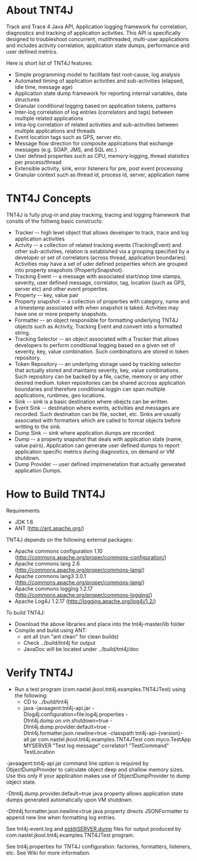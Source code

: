 About TNT4J
======================================

Track and Trace 4 Java API, Application logging framework for correlation, diagnostics and tracking of application activities. This API is specifically designed to troubleshoot concurrent, mutithreaded, multi-user applications and includes
activity correlation, application state dumps, performance and user defined metrics.

Here is short list of TNT4J features:

* Simple programming model to facilitate fast root-cause, log analysis
* Automated timing of application activities and sub-activities (elapsed, idle time, message age)
* Application state dump framework for reporting internal variables, data structures
* Granular conditional logging based on application tokens, patterns
* Inter-log correlation of log entries (correlators and tags) between multiple related applications
* Intra-log correlation of related activities and sub-activities between multiple applications and threads
* Event location tags such as GPS, server etc.
* Message flow direction for composite applications that exchange messages (e.g. SOAP, JMS, and SQL etc.)
* User defined properties such as CPU, memory logging, thread statistics per process/thread
* Extensible activity, sink, error listeners for pre, post event processing
* Granular context such as thread id, process id, server, application name


TNT4J Concepts
========================================
TNT4J is fully plug-in and play tracking, tracing and logging framework that consits of the folliwng basic constructs:

* Tracker -- high level object that allows developer to track, trace and log application activities
* Actvity -- a collection of related tracking events (TrackingEvent) and other sub-activities, relation is established via a grouping specified by a developer or set of correlators (across thread, application boundaries). Activities may have a set of uder defined properties which are grouped into property snapshots (PropertySnapshot).
* Tracking Event -- a message with associated start/stop time stamps, severity, user defined message, correlator, tag, location (such as GPS, server etc) and other event properties.
* Property -- key, value pair
* Property snapshot -- a collection of properties with category, name and a timestamp associated with when snapshot is taked. Actvities may have one or more property snapshots.
* Formatter -- an object responsible for formatting underlying TNT4J objects such as Activity, Tracking Event and convert into a formatted string.
* Tracking Selector -- an object associated with a Tracker that allows developers to perform conditional logging based on a given set of severity, key, value combination. Such combinations are stored in token repository.
* Token Repository -- an underlying storage used by tracking selector that actually stored and maintains severity, key, value combinations. Such repository can be backed by a file, cache, memory or any other desired medium. token repositories can be shared accross application boundaries and therefore conditional loggin can span multiple applications, runtimes, geo locations.
* Sink -- sink is a basic destination where obejcts can be written.
* Event Sink -- destination where events, activities and messages are recorded. Such destination can be file, socket, etc.
Sinks are usually associated with formatters which are called to format objects before writting to the sink.
* Dump Sink -- sink where application dumps are recorded.
* Dump -- a property snapshot that deals with application state (name, value pairs). Application can generate user defined dumps to report application specific metrics during diagnostics, on demand or VM shutdown.
* Dump Provider -- user defined implmenetation that actually generated application Dumps.


How to Build TNT4J
=========================================

Requirements
* JDK 1.6
* ANT (http://ant.apache.org/)

TNT4J depends on the following external packages:
* Apache commons configuration 1.10 (http://commons.apache.org/proper/commons-configuration/)
* Apache commons lang 2.6 (http://commons.apache.org/proper/commons-lang/)
* Apache commons lang3 3.0.1 (http://commons.apache.org/proper/commons-lang/)
* Apache commons logging 1.2.17 (http://commons.apache.org/proper/commons-logging/)
* Apache Log4J 1.2.17 (http://logging.apache.org/log4j/1.2/)

To build TNT4J:
* Download the above libraries and place into the tnt4j-master/lib folder
* Compile and build using ANT: 
	* ant all (run "ant clean" for clean builds)
	* Check ../build/tnt4j for output
	* JavaDoc will be located under ../build/tnt4j/doc
	

Verify TNT4J
===============================================
* Run a test program (com.nastel.jkool.tnt4j.examples.TNT4JTest) using the following:
	* CD to ../build/tnt4j
	* java -javaagent:tnt4j-api.jar -Dlog4j.configuration=file:log4j.properties -Dtnt4j.dump.on.vm.shutdown=true
	-Dtnt4j.dump.provider.default=true -Dtnt4j.formatter.json.newline=true -classpath tnt4j-api-{version}-all.jar
	com.nastel.jkool.tnt4j.examples.TNT4JTest com.myco.TestApp MYSERVER "Test log message" correlator1 "TestCommand"  TestLocation

-javaagent:tnt4j-api.jar command line option is required by ObjectDumpProvider to calculate object deep and shallow memory sizes. Use this only if your application makes use of ObjectDumpProvider to dump object state.

-Dtnt4j.dump.provider.default=true java property allows application state dumps generated automatically upon VM shutdown.

-Dtnt4j.formatter.json.newline=true java property directs JSONFormatter to append new line when formatting log entries.

See tnt4j-event.log and pid@SERVER.dump files for output produced by com.nastel.jkool.tnt4j.examples.TNT4JTest program.

See tnt4j.properties for TNT4J configuration: factories, formatters, listeners, etc. See Wiki for more information.
